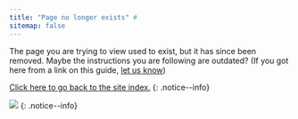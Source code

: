 ```yaml
---
title: "Page no longer exists" #
sitemap: false
---
```


The page you are trying to view used to exist, but it has since been removed. Maybe the instructions you are following are outdated? (If you got here from a link on this guide, [let us know](https://github.com/hacks-guide/Guide_Wii/issues))

[Click here to go back to the site index.](site-navigation)
{: .notice--info}

![](https://http.cat/410)
{: .notice--info}
